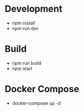 # Development

- npm install
- npm run dev

# Build

- npm run build
- npm start

# Docker Compose

- docker-compose up -d
